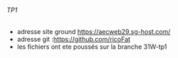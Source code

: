 ###### TP1 

- adresse site ground https://aecweb29.sg-host.com/
- adresse git :https://github.com/ricoFat
- les fichiers ont ete poussés sur la branche 31W-tp1

